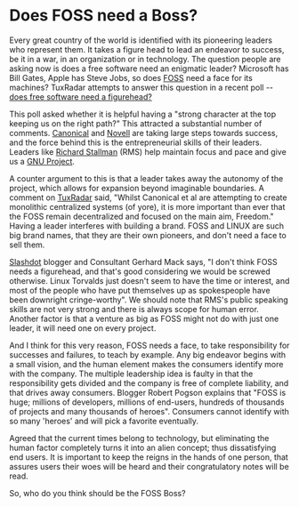 # Does FOSS need a Boss?

Every great country of the world is identified with its pioneering leaders who represent them. It takes a figure head to lead an endeavor to success, be it in a war, in an organization or in technology. The question people are asking now is does a free software need an enigmatic leader? Microsoft has Bill Gates, Apple has Steve Jobs, so does <a href="http://en.wikipedia.org/wiki/FOSS">FOSS</a> need a face for its machines? TuxRadar attempts to answer this question in a recent poll -- <a href="http://www.tuxradar.com/content/open-ballot-does-free-software-need-figurehead">does free software need a figurehead?</a>

This poll asked whether it is helpful having a "strong character at the top keeping us on the right path?" This attracted a substantial number of comments. <a href="http://www.canonical.com/">Canonical</a> and <a href="http://www.novell.com/">Novell</a> are taking large steps towards success, and the force behind this is the entrepreneurial skills of their leaders. Leaders like <a href="http://en.wikipedia.org/wiki/Richard_Stallman">Richard Stallman</a> (RMS) help maintain focus and pace and give us a <a href="http://www.gnu.org/gnu/thegnuproject.html">GNU Project</a>. 

A counter argument to this is that a leader takes away the autonomy of the project, which allows for expansion beyond imaginable boundaries. A comment on <a href="http://www.tuxradar.com/">TuxRadar</a> said, "Whilst Canonical et al are attempting to create monolithic centralized systems (of yore), it is more important than ever that the FOSS remain decentralized and focused on the main aim, Freedom." Having a leader interferes with building a brand. FOSS and LINUX are such big brand names, that they are their own pioneers, and don't need a face to sell them. 

<a href="http://slashdot.org/">Slashdot</a> blogger and Consultant Gerhard Mack says, "I don't think FOSS needs a figurehead, and that's good considering we would be screwed otherwise. Linux Torvalds just doesn't seem to have the time or interest, and most of the people who have put themselves up as spokespeople have been downright cringe-worthy". We should note that RMS's public speaking skills are not very strong and there is always scope for human error. Another factor is that a venture as big as FOSS might not do with just one leader, it will need one on every project. 

And I think for this very reason, FOSS needs a face, to take responsibility for successes and failures, to teach by example. Any big endeavor begins with a small vision, and the human element makes the consumers identify more with the company. The multiple leadership idea is faulty in that the responsibility gets divided and the company is free of complete liability, and that drives away consumers. Blogger Robert Pogson explains that "FOSS is huge; millions of developers, millions of end-users, hundreds of thousands of projects and many thousands of heroes". Consumers cannot identify with so many 'heroes' and will pick a favorite eventually. 

Agreed that the current times belong to technology, but eliminating the human factor completely turns it into an alien concept; thus dissatisfying end users. It is important to keep the reigns in the hands of one person, that assures users their woes will be heard and their congratulatory notes will be read. 

So, who do you think should be the FOSS Boss?
